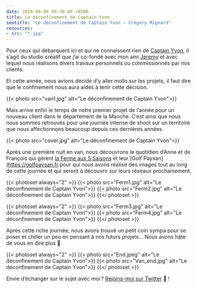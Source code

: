 ```yaml
---
date: 2020-06-06 09:30:00 +0200
title: Le déconfinement de Captain Yvon
seotitle: "Le déconfinement de Captain Yvon — Grégory Mignard"
resources:
- src: "*.jpg"
---
```


Pour ceux qui débarquent ici et qui ne connaissent rien de [Captain Yvon](https://captainyvon.fr), il s’agit du studio créatif que j’ai co-fondé avec mon ami [Jeremy](https://djisupertramp.com) et avec lequel nous réalisons divers travaux personnels ou commissionnés par nos clients.

Et cette année, nous avions décidé d’y aller mollo sur les projets, il faut dire que le confinement nous aura aidés à tenir cette décision.

{{< photo src="van1.jpg" alt="Le déconfinement de Captain Yvon">}}

Mais arrive enfin le temps de notre premier projet de l’année pour un nouveau client dans le département de la Manche. C’est ainsi que nous nous sommes retrouvés pour une journée intense de shoot sur un territoire que nous affectionnons beaucoup depuis ces dernières années.

{{< photo src="cover.jpg" alt="Le déconfinement de Captain Yvon">}}

Après une première nuit en van, nous découvrons le quotidien d’Anne et de François qui gèrent [la Ferme aux 5 Saisons](https://lafermeaux5saisons.fr) et leur [Golf Paysan](https://golfpaysan.fr pour qui nous avons réalisé des images tout au long de cette journée et qui seront à découvrir sur leurs réseaux prochainement.

{{< photoset always="2" >}}
{{< photo src="Ferm1.jpg" alt="Le déconfinement de Captain Yvon">}}
{{< photo src="Ferm2.jpg" alt="Le déconfinement de Captain Yvon">}}
{{</ photoset >}}

{{< photoset always="2" >}}
{{< photo src="Ferm3.jpg" alt="Le déconfinement de Captain Yvon">}}
{{< photo src="Ferm4.jpg" alt="Le déconfinement de Captain Yvon">}}
{{</ photoset >}}

Après cette riche journée, nous avons trouvé un petit coin sympa pour se poser et chiller un peu en pensant à nos futurs projets... Nous avons hâte de vous en dire plus 🤫

{{< photoset always="2" >}}
{{< photo src="End.jpeg" alt="Le déconfinement de Captain Yvon">}}
{{< photo src="Van_end.jpg" alt="Le déconfinement de Captain Yvon">}}
{{</ photoset >}}

Envie d’échanger sur le sujet avec moi ? [Rejoins-moi sur Twitter](http://twitter.com/gregmignard) 🐥 !